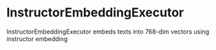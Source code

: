 # InstructorEmbeddingExecutor

InstructorEmbeddingExecutor embeds texts into 768-dim vectors using instructor embedding